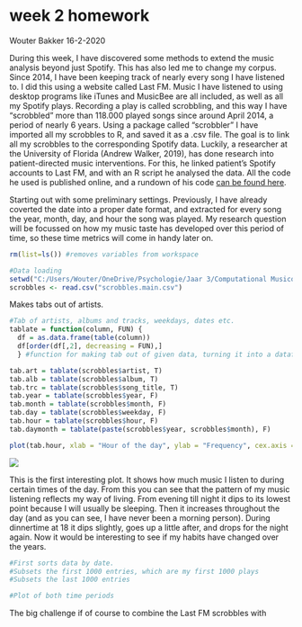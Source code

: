 week 2 homework
================
Wouter Bakker
16-2-2020

During this week, I have discovered some methods to extend the music
analysis beyond just Spotify. This has also led me to change my corpus.
Since 2014, I have been keeping track of nearly every song I have
listened to. I did this using a website called Last FM. Music I have
listened to using desktop programs like iTunes and MusicBee are all
included, as well as all my Spotify plays. Recording a play is called
scrobbling, and this way I have “scrobbled” more than 118.000 played
songs since around April 2014, a period of nearly 6 years. Using a
package called “scrobbler” I have imported all my scrobbles to R, and
saved it as a .csv file. The goal is to link all my scrobbles to the
corresponding Spotify data. Luckily, a researcher at the University of
Florida (Andrew Walker, 2019), has done research into patient-directed
music interventions. For this, he linked patient’s Spotify accounts to
Last FM, and with an R script he analysed the data. All the code he used
is published online, and a rundown of his code [can be found
here](https://andrewlouiswalker.com/2019/12/08/music-listening-history-analysis-through-spotify-last-fm-and-genius-apis-for-music-and-delirium-study-in-pediatric-intensive-care-unit/).

Starting out with some preliminary settings. Previously, I have already
coverted the date into a proper date format, and extracted for every
song the year, month, day, and hour the song was played. My research
question will be focussed on how my music taste has developed over this
period of time, so these time metrics will come in handy later on.

``` r
rm(list=ls()) #removes variables from workspace

#Data loading
setwd("C:/Users/Wouter/OneDrive/Psychologie/Jaar 3/Computational Musicology/Last FM")
scrobbles <- read.csv("scrobbles.main.csv")
```

Makes tabs out of artists.

``` r
#Tab of artists, albums and tracks, weekdays, dates etc.
tablate = function(column, FUN) {
  df = as.data.frame(table(column))
  df[order(df[,2], decreasing = FUN),]
  } #function for making tab out of given data, turning it into a dataframe and sorting it by frequency

tab.art = tablate(scrobbles$artist, T)
tab.alb = tablate(scrobbles$album, T)
tab.trc = tablate(scrobbles$song_title, T)
tab.year = tablate(scrobbles$year, F)
tab.month = tablate(scrobbles$month, F)
tab.day = tablate(scrobbles$weekday, F)
tab.hour = tablate(scrobbles$hour, F)
tab.daymonth = tablate(paste(scrobbles$year, scrobbles$month), F)

plot(tab.hour, xlab = "Hour of the day", ylab = "Frequency", cex.axis = 0.7)
```

![](Computational-Musicology-week-2_files/figure-gfm/unnamed-chunk-2-1.png)<!-- -->

This is the first interesting plot. It shows how much music I listen to
during certain times of the day. From this you can see that the pattern
of my music listening reflects my way of living. From evening till night
it dips to its lowest point because I will usually be sleeping. Then it
increases throughout the day (and as you can see, I have never been a
morning person). During dinnertime at 18 it dips slightly, goes up a
little after, and drops for the night again. Now it would be interesting
to see if my habits have changed over the years.

``` r
#First sorts data by date. 
#Subsets the first 1000 entries, which are my first 1000 plays 
#Subsets the last 1000 entries

#Plot of both time periods
```

The big challenge if of course to combine the Last FM scrobbles with
